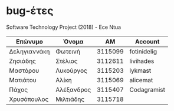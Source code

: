# bug-έτες
Software Technology Project (2018) - Ece Ntua

Επώνυμο | Όνομα | ΑΜ | Account
------|---------|----|--------
Δεληγιαννάκη | Φωτεινή | 3115099 | fotinidelig
Ζησιάδης | Στέλιος | 3112611 | livihades
Μαστόρου | Λυκούργος | 3115203 | lykmast
Ματιάτου | Αλίκη | 3115069 | alicemat
Πάχος | Αλέξανδρος | 3115407 | Codagramist
Χρυσόπουλος | Μιλτιάδης | 3115718 | 
